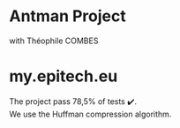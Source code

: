 # Antman Project
with Théophile COMBES
# my.epitech.eu  
  The project pass 78,5% of tests :heavy_check_mark:.  
  We use the Huffman compression algorithm. 
